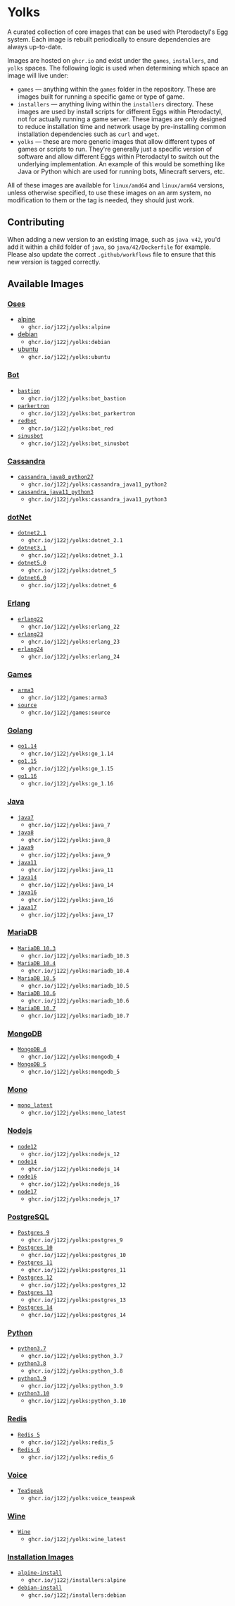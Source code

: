 # Yolks

A curated collection of core images that can be used with Pterodactyl's Egg system. Each image is rebuilt
periodically to ensure dependencies are always up-to-date.

Images are hosted on `ghcr.io` and exist under the `games`, `installers`, and `yolks` spaces. The following logic
is used when determining which space an image will live under:

-   `games` — anything within the `games` folder in the repository. These are images built for running a specific game
    or type of game.
-   `installers` — anything living within the `installers` directory. These images are used by install scripts for different
    Eggs within Pterodactyl, not for actually running a game server. These images are only designed to reduce installation time
    and network usage by pre-installing common installation dependencies such as `curl` and `wget`.
-   `yolks` — these are more generic images that allow different types of games or scripts to run. They're generally just
    a specific version of software and allow different Eggs within Pterodactyl to switch out the underlying implementation. An
    example of this would be something like Java or Python which are used for running bots, Minecraft servers, etc.

All of these images are available for `linux/amd64` and `linux/arm64` versions, unless otherwise specified, to use
these images on an arm system, no modification to them or the tag is needed, they should just work.

## Contributing

When adding a new version to an existing image, such as `java v42`, you'd add it within a child folder of `java`, so
`java/42/Dockerfile` for example. Please also update the correct `.github/workflows` file to ensure that this new version
is tagged correctly.

## Available Images

### [Oses](/oses)

-   [alpine](/oses/alpine)
    -   `ghcr.io/j122j/yolks:alpine`
-   [debian](/oses/debian)
    -   `ghcr.io/j122j/yolks:debian`
-   [ubuntu](/oses/ubuntu)
    -   `ghcr.io/j122j/yolks:ubuntu`

### [Bot](/bot)

-   [`bastion`](/bot/bastion)
    -   `ghcr.io/j122j/yolks:bot_bastion`
-   [`parkertron`](/bot/parkertron)
    -   `ghcr.io/j122j/yolks:bot_parkertron`
-   [`redbot`](/bot/red)
    -   `ghcr.io/j122j/yolks:bot_red`
-   [`sinusbot`](/bot/sinusbot)
    -   `ghcr.io/j122j/yolks:bot_sinusbot`

### [Cassandra](/cassandra)

-   [`cassandra_java8_python27`](/cassandra/cassandra_java8_python2)
    -   `ghcr.io/j122j/yolks:cassandra_java11_python2`
-   [`cassandra_java11_python3`](/cassandra/cassandra_java11_python3)
    -   `ghcr.io/j122j/yolks:cassandra_java11_python3`

### [dotNet](/dotnet)

-   [`dotnet2.1`](/dotnet/2.1)
    -   `ghcr.io/j122j/yolks:dotnet_2.1`
-   [`dotnet3.1`](/dotnet/3.1)
    -   `ghcr.io/j122j/yolks:dotnet_3.1`
-   [`dotnet5.0`](/dotnet/5)
    -   `ghcr.io/j122j/yolks:dotnet_5`
-   [`dotnet6.0`](/dotnet/6)
    -   `ghcr.io/j122j/yolks:dotnet_6`

### [Erlang](/erlang)

-   [`erlang22`](/erlang/22)
    -   `ghcr.io/j122j/yolks:erlang_22`
-   [`erlang23`](/erlang/23)
    -   `ghcr.io/j122j/yolks:erlang_23`
-   [`erlang24`](/erlang/24)
    -   `ghcr.io/j122j/yolks:erlang_24`

### [Games](/games)

-   [`arma3`](/games/arma3)
    -   `ghcr.io/j122j/games:arma3`
-   [`source`](/games/source)
    -   `ghcr.io/j122j/games:source`

### [Golang](/go)

-   [`go1.14`](/go/1.14)
    -   `ghcr.io/j122j/yolks:go_1.14`
-   [`go1.15`](/go/1.15)
    -   `ghcr.io/j122j/yolks:go_1.15`
-   [`go1.16`](/go/1.16)
    -   `ghcr.io/j122j/yolks:go_1.16`

### [Java](/java)

-   [`java7`](/java/7)
    -   `ghcr.io/j122j/yolks:java_7`
-   [`java8`](/java/8)
    -   `ghcr.io/j122j/yolks:java_8`
-   [`java9`](/java/9)
    -   `ghcr.io/j122j/yolks:java_9`
-   [`java11`](/java/11)
    -   `ghcr.io/j122j/yolks:java_11`
-   [`java14`](/java/14)
    -   `ghcr.io/j122j/yolks:java_14`
-   [`java16`](/java/16)
    -   `ghcr.io/j122j/yolks:java_16`
-   [`java17`](/java/17)
    -   `ghcr.io/j122j/yolks:java_17`

### [MariaDB](/mariadb)

-   [`MariaDB 10.3`](/mariadb/10.3)
    -   `ghcr.io/j122j/yolks:mariadb_10.3`
-   [`MariaDB 10.4`](/mariadb/10.4)
    -   `ghcr.io/j122j/yolks:mariadb_10.4`
-   [`MariaDB 10.5`](/mariadb/10.5)
    -   `ghcr.io/j122j/yolks:mariadb_10.5`
-   [`MariaDB 10.6`](/mariadb/10.6)
    -   `ghcr.io/j122j/yolks:mariadb_10.6`
-   [`MariaDB 10.7`](/mariadb/10.7)
    -   `ghcr.io/j122j/yolks:mariadb_10.7`

### [MongoDB](/mongodb)

-   [`MongoDB 4`](/mongodb/4)
    -   `ghcr.io/j122j/yolks:mongodb_4`
-   [`MongoDB 5`](/mongodb/5)
    -   `ghcr.io/j122j/yolks:mongodb_5`

### [Mono](/mono)

-   [`mono_latest`](/mono/latest)
    -   `ghcr.io/j122j/yolks:mono_latest`

### [Nodejs](/nodejs)

-   [`node12`](/nodejs/12)
    -   `ghcr.io/j122j/yolks:nodejs_12`
-   [`node14`](/nodejs/14)
    -   `ghcr.io/j122j/yolks:nodejs_14`
-   [`node16`](/nodejs/16)
    -   `ghcr.io/j122j/yolks:nodejs_16`
-   [`node17`](/nodejs/17)
    -   `ghcr.io/j122j/yolks:nodejs_17`

### [PostgreSQL](/postgres)

-   [`Postgres 9`](/postgres/9)
    -   `ghcr.io/j122j/yolks:postgres_9`
-   [`Postgres 10`](/postgres/10)
    -   `ghcr.io/j122j/yolks:postgres_10`
-   [`Postgres 11`](/postgres/11)
    -   `ghcr.io/j122j/yolks:postgres_11`
-   [`Postgres 12`](/postgres/12)
    -   `ghcr.io/j122j/yolks:postgres_12`
-   [`Postgres 13`](/postgres/13)
    -   `ghcr.io/j122j/yolks:postgres_13`
-   [`Postgres 14`](/postgres/14)
    -   `ghcr.io/j122j/yolks:postgres_14`

### [Python](/python)

-   [`python3.7`](/python/3.7)
    -   `ghcr.io/j122j/yolks:python_3.7`
-   [`python3.8`](/python/3.8)
    -   `ghcr.io/j122j/yolks:python_3.8`
-   [`python3.9`](/python/3.9)
    -   `ghcr.io/j122j/yolks:python_3.9`
-   [`python3.10`](/python/3.10)
    -   `ghcr.io/j122j/yolks:python_3.10`

### [Redis](/redis)

-   [`Redis 5`](/redis/5)
    -   `ghcr.io/j122j/yolks:redis_5`
-   [`Redis 6`](/redis/6)
    -   `ghcr.io/j122j/yolks:redis_6`

### [Voice](/voice)

-   [`TeaSpeak`](/teaspeak)
    -   `ghcr.io/j122j/yolks:voice_teaspeak`

### [Wine](/wine)

-   [`Wine`](/wine)
    -   `ghcr.io/j122j/yolks:wine_latest`

### [Installation Images](/installers)

-   [`alpine-install`](/installers/alpine)
    -   `ghcr.io/j122j/installers:alpine`
-   [`debian-install`](/installers/debian)
    -   `ghcr.io/j122j/installers:debian`
